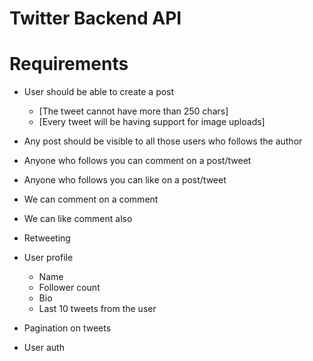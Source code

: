 # Twitter Backend API

# Requirements

- User should be able to create a post

  - [The tweet cannot have more than 250 chars]
  - [Every tweet will be having support for image uploads]

- Any post should be visible to all those users who follows the author
- Anyone who follows you can comment on a post/tweet
- Anyone who follows you can like on a post/tweet
- We can comment on a comment
- We can like comment also
- Retweeting

- User profile

  - Name
  - Follower count
  - Bio
  - Last 10 tweets from the user

- Pagination on tweets
- User auth
